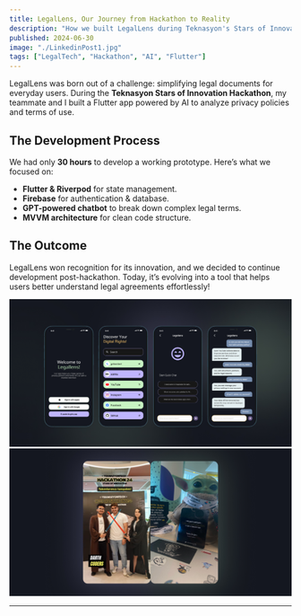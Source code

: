 ```yaml
---
title: LegalLens, Our Journey from Hackathon to Reality
description: "How we built LegalLens during Teknasyon's Stars of Innovation Hackathon."
published: 2024-06-30
image: "./LinkedinPost1.jpg"
tags: ["LegalTech", "Hackathon", "AI", "Flutter"]
---
```


LegalLens was born out of a challenge: simplifying legal documents for everyday users. During the **Teknasyon Stars of Innovation Hackathon**, my teammate and I built a Flutter app powered by AI to analyze privacy policies and terms of use.

## The Development Process
We had only **30 hours** to develop a working prototype. Here’s what we focused on:
- **Flutter & Riverpod** for state management.
- **Firebase** for authentication & database.
- **GPT-powered chatbot** to break down complex legal terms.
- **MVVM architecture** for clean code structure.

## The Outcome
LegalLens won recognition for its innovation, and we decided to continue development post-hackathon. Today, it’s evolving into a tool that helps users better understand legal agreements effortlessly!

![Açıklama metni](src/assets/images/LinkedinPost2.jpg)
![Açıklama metni](src/assets/images/LinkedinPost3.jpg)

---